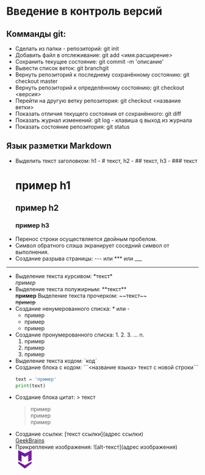# Введение в контроль версий
## Комманды git:
- Сделать из папки - репозиторий: git init
- Добавить файл в отслеживание: git add <имя.расширение>
- Сохранить текущее состояние: git commit -m 'описание'
- Вывести список веток: git branchgit   
- Вернуть репозиторий к последнему сохранённому состоянию: git checkout master
- Вернуть репозиторий к определённому состоянию: git checkout <версия>
- Перейти на другую ветку репозитория: git checkout <название ветки>
- Показать отличия текущего состояния от сохранённого: git diff
- Показать журнал изменений: git log - клавиша q выход из журнала
- Показать состояние репозитория: git status

## Язык разметки Markdown
- Выделить текст заголовком: h1 - # текст, h2 - ## текст, h3 - ### текст
    # пример h1
    ## пример h2
    ### пример h3
- Перенос строки осуществляется двойным пробелом.
- Символ обратного слэша экранирует соседний символ от выполнения.
- Создание разрыва страницы: --- или *** или ___
___
- Выделение текста курсивом: \*текст*  
*пример*
- Выделение текста полужирным: \*\*текст**  
**пример**
Выделение текста прочерком: \~\~текст\~\~  
~~пример~~
- Создание ненумерованного списка: * или -
    - пример
    - пример
    - пример
- Создание пронумерованного списка: 1. 2. 3. ... n.
    1. пример
    2. пример
    3. пример
- Выделение текста кодом: \`код`
- Создание блока с кодом: \```<название языка> текст с новой строки```
    ```python
    text = 'пример'
    print(text)
    ```
- Создание блока цитат: > текст
    > пример  
    пример  
    пример  
- Создание ссылки: [текст ссылки]\(адрес ссылки)  
    [GeekBrains](https://gb.ru)
- Прикрепление изображения: ![alt-текст](адрес изображения)  
    ![alt-текст](./markdown.png)